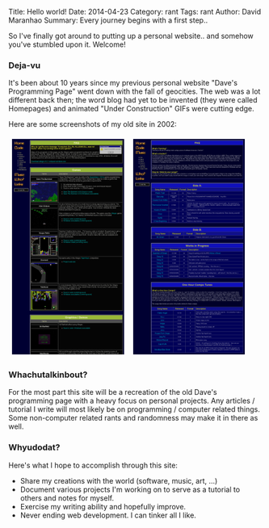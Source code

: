 Title: Hello world!
Date: 2014-04-23
Category: rant
Tags: rant
Author: David Maranhao
Summary: Every journey begins with a first step.. 


So I've finally got around to putting up a personal website.. and somehow you've stumbled upon it.  Welcome!  

### Deja-vu 

It's been about 10 years since my previous personal website "Dave's Programming Page" went down with the fall of geocities.  The web was a lot different back then; the word blog had yet to be invented (they were called Homepages) and animated "Under Construction" GIFs were cutting edge.

Here are some screenshots of my old site in 2002:

<img src="images/dpp-coding.png" alt="Dave's Programming Page #1" style="width: 44%; vertical-align:top;padding: 0.5em;"/>
<img src="images/dpp-music.png" alt="Dave's Programming Page #1" style="width: 44%; vertical-align:top;padding: 0.5em;"/>

### Whachutalkinbout?
For the most part this site will be a recreation of the old Dave's programming page with a heavy focus on personal projects.  Any articles / tutorial I write will most likely be on programming / computer related things.  Some non-computer related rants and randomness may make it in there as well.  

### Whyudodat?
Here's what I hope to accomplish through this site:

- Share my creations with the world (software, music, art, ...)
- Document various projects I'm working on to serve as a tutorial to others and notes for myself.
- Exercise my writing ability and hopefully improve.
- Never ending web development.  I can tinker all I like.

